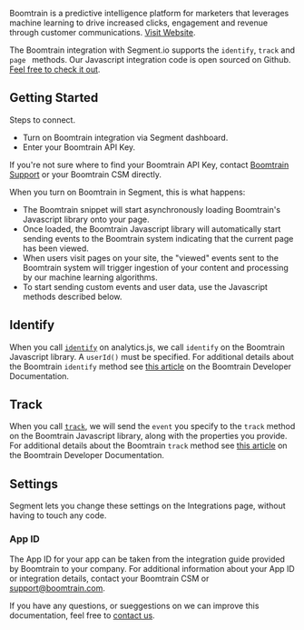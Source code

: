 Boomtrain is a predictive intelligence platform for marketers that leverages machine learning to drive increased clicks, engagement and revenue through customer communications. [Visit Website](http://boomtrain.com).

The Boomtrain integration with Segment.io supports the `identify`, `track` and `page ` methods.  Our Javascript integration code is open sourced on Github. [Feel free to check it out](https://github.com/boomtrain/segmentio_integration).

## Getting Started
Steps to connect.
 - Turn on Boomtrain integration via Segment dashboard.
 - Enter your Boomtrain API Key.  

If you're not sure where to find your Boomtrain API Key, contact [Boomtrain Support](mailto:support@boomtrain.com) or your Boomtrain CSM directly.
 

When you turn on Boomtrain in Segment, this is what happens:
- The Boomtrain snippet will start asynchronously loading Boomtrain's Javascript library onto your page.
- Once loaded, the Boomtrain Javascript library will automatically start sending events to the Boomtrain system indicating that the current page has been viewed.
- When users visit pages on your site, the "viewed" events sent to the Boomtrain system will trigger ingestion of your content and processing by our machine learning algorithms.
- To start sending custom events and user data, use the Javascript methods described below.

## Identify
When you call [`identify`](https://segment.com/docs/spec/identify) on analytics.js, we call `identify` on the Boomtrain Javascript library. A `userId()` must be specified.  For additional details about the Boomtrain `identify` method see [this article](https://boomtrain.readme.io/docs/identifyunique_userid) on the Boomtrain Developer Documentation.

## Track
When you call [`track`](https://segment.com/docs/spec/track), we will send the `event` you specify to the `track` method on the Boomtrain Javascript library, along with the properties you provide.  For additional details about the Boomtrain `track` method see [this article](https://boomtrain.readme.io/docs/track-an-activity-1) on the Boomtrain Developer Documentation.

## Settings
Segment lets you change these settings on the Integrations page, without having to touch any code.
### App ID
The App ID for your app can be taken from the integration guide provided by Boomtrain to your company.  For additional information about your App ID or integration details, contact your Boomtrain CSM or [support@boomtrain.com](mailto:support@boomtrain.com).


If you have any questions, or sueggestions on we can improve this documentation, feel free to [contact us](http://boomtrain.com/contact/).
